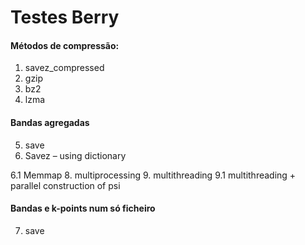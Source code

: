 # Testes Berry
#### Métodos de compressão:
  1. savez_compressed
  2. gzip
  3. bz2
  4. lzma
#### Bandas agregadas
  5. save
  6. Savez – using dictionary

  6.1 Memmap
  8. multiprocessing
  9. multithreading
  9.1 multithreading + parallel construction of psi
#### Bandas e k-points num só ficheiro
  7. save


